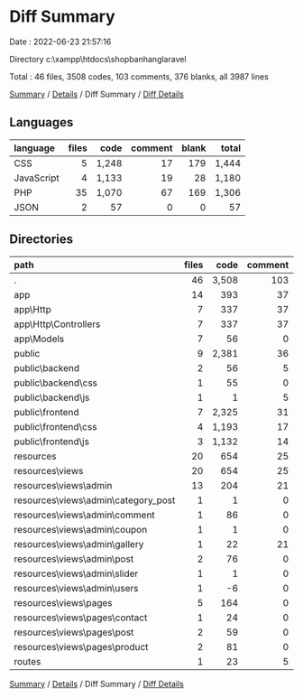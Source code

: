# Diff Summary

Date : 2022-06-23 21:57:16

Directory c:\\xampp\\htdocs\\shopbanhanglaravel

Total : 46 files,  3508 codes, 103 comments, 376 blanks, all 3987 lines

[Summary](results.md) / [Details](details.md) / Diff Summary / [Diff Details](diff-details.md)

## Languages
| language | files | code | comment | blank | total |
| :--- | ---: | ---: | ---: | ---: | ---: |
| CSS | 5 | 1,248 | 17 | 179 | 1,444 |
| JavaScript | 4 | 1,133 | 19 | 28 | 1,180 |
| PHP | 35 | 1,070 | 67 | 169 | 1,306 |
| JSON | 2 | 57 | 0 | 0 | 57 |

## Directories
| path | files | code | comment | blank | total |
| :--- | ---: | ---: | ---: | ---: | ---: |
| . | 46 | 3,508 | 103 | 376 | 3,987 |
| app | 14 | 393 | 37 | 100 | 530 |
| app\\Http | 7 | 337 | 37 | 80 | 454 |
| app\\Http\\Controllers | 7 | 337 | 37 | 80 | 454 |
| app\\Models | 7 | 56 | 0 | 20 | 76 |
| public | 9 | 2,381 | 36 | 207 | 2,624 |
| public\\backend | 2 | 56 | 5 | 2 | 63 |
| public\\backend\\css | 1 | 55 | 0 | 1 | 56 |
| public\\backend\\js | 1 | 1 | 5 | 1 | 7 |
| public\\frontend | 7 | 2,325 | 31 | 205 | 2,561 |
| public\\frontend\\css | 4 | 1,193 | 17 | 178 | 1,388 |
| public\\frontend\\js | 3 | 1,132 | 14 | 27 | 1,173 |
| resources | 20 | 654 | 25 | 62 | 741 |
| resources\\views | 20 | 654 | 25 | 62 | 741 |
| resources\\views\\admin | 13 | 204 | 21 | 7 | 232 |
| resources\\views\\admin\\category_post | 1 | 1 | 0 | 0 | 1 |
| resources\\views\\admin\\comment | 1 | 86 | 0 | 3 | 89 |
| resources\\views\\admin\\coupon | 1 | 1 | 0 | 0 | 1 |
| resources\\views\\admin\\gallery | 1 | 22 | 21 | 1 | 44 |
| resources\\views\\admin\\post | 2 | 76 | 0 | 3 | 79 |
| resources\\views\\admin\\slider | 1 | 1 | 0 | 0 | 1 |
| resources\\views\\admin\\users | 1 | -6 | 0 | 1 | -5 |
| resources\\views\\pages | 5 | 164 | 0 | 23 | 187 |
| resources\\views\\pages\\contact | 1 | 24 | 0 | 5 | 29 |
| resources\\views\\pages\\post | 2 | 59 | 0 | 14 | 73 |
| resources\\views\\pages\\product | 2 | 81 | 0 | 4 | 85 |
| routes | 1 | 23 | 5 | 7 | 35 |

[Summary](results.md) / [Details](details.md) / Diff Summary / [Diff Details](diff-details.md)